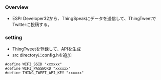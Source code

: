 ### Overview
- ESPr Developer32から、ThingSpeakにデータを送信して、ThingTweetでTwitterに投稿する。
### setting
- ThingTweetを登録して、APIを生成
- src directoryにconfig.hを追加
```
#define WIFI_SSID "xxxxxx"
#define WIFI_PASSWORD "xxxxxx"
#define THING_TWEET_API_KEY "xxxxxx"
```
